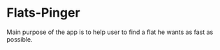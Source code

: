 # Flats-Pinger
Main purpose of the app is to help user to find a flat he wants as fast as possible. 
